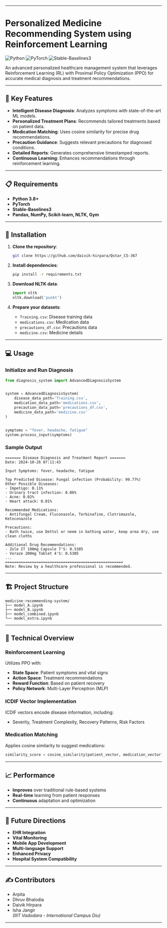 

---

# Personalized Medicine Recommending System using Reinforcement Learning

![Python](https://img.shields.io/badge/python-3.8%2B-blue)
![PyTorch](https://img.shields.io/badge/PyTorch-2.0%2B-orange)
![Stable-Baselines3](https://img.shields.io/badge/stable--baselines3-latest-green)

An advanced personalized healthcare management system that leverages Reinforcement Learning (RL) with Proximal Policy Optimization (PPO) for accurate medical diagnosis and treatment recommendations.

---

## 🚀 Key Features

- **Intelligent Disease Diagnosis**: Analyzes symptoms with state-of-the-art ML models.
- **Personalized Treatment Plans**: Recommends tailored treatments based on patient data.
- **Medication Matching**: Uses cosine similarity for precise drug recommendations.
- **Precaution Guidance**: Suggests relevant precautions for diagnosed conditions.
- **Detailed Reports**: Generates comprehensive timestamped reports.
- **Continuous Learning**: Enhances recommendations through reinforcement learning.

---

## 📋 Requirements

- **Python 3.8+**
- **PyTorch**
- **Stable-Baselines3**
- **Pandas, NumPy, Scikit-learn, NLTK, Gym**

---

## 🔧 Installation

1. **Clone the repository**:
   ```bash
   git clone https://github.com/daivik-hirpara/Qstar_CS-367

   ```

2. **Install dependencies**:
   ```bash
   pip install -r requirements.txt
   ```

3. **Download NLTK data**:
   ```python
   import nltk
   nltk.download('punkt')
   ```

4. **Prepare your datasets**:
   - `Training.csv`: Disease training data
   - `medications.csv`: Medication data
   - `precautions_df.csv`: Precautions data
   - `medicine.csv`: Medicine details

---

## 💻 Usage

### Initialize and Run Diagnosis

```python
from diagnosis_system import AdvancedDiagnosisSystem


system = AdvancedDiagnosisSystem(
    disease_data_path='Training.csv',
    medication_data_path='medications.csv',
    precaution_data_path='precautions_df.csv',
    medicine_data_path='medicine.csv'
)


symptoms = "fever, headache, fatigue"
system.process_input(symptoms)
```

### Sample Output

```
======= Disease Diagnosis and Treatment Report =======
Date: 2024-10-26 07:11:43

Input Symptoms: fever, headache, fatigue

Top Predicted Disease: Fungal infection (Probability: 99.77%)
Other Possible Diseases:
- Impetigo: 0.11%
- Urinary tract infection: 0.06%
- Acne: 0.02%
- Heart attack: 0.01%

Recommended Medications: 
- Antifungal Cream, Fluconazole, Terbinafine, Clotrimazole, Ketoconazole

Precautions:
- Bath twice, use Dettol or neem in bathing water, keep area dry, use clean cloths

Additional Drug Recommendations:
- Zole IT 100mg Capsule 7'S: 0.5305
- Voraze 200mg Tablet 4'S: 0.5305
...
=====================================================
Note: Review by a healthcare professional is recommended.
```

---

## 🏗 Project Structure

```
medicine-recommending-system/
├── model_A.ipynb
├── model_B.ipynb
├── model_combined.ipynb
└── model_extra.ipynb
```

---

## 🔬 Technical Overview

### Reinforcement Learning

Utilizes PPO with:
- **State Space**: Patient symptoms and vital signs
- **Action Space**: Treatment recommendations
- **Reward Function**: Based on patient recovery
- **Policy Network**: Multi-Layer Perceptron (MLP)

### ICDIF Vector Implementation

ICDIF vectors encode disease information, including:
- Severity, Treatment Complexity, Recovery Patterns, Risk Factors

### Medication Matching

Applies cosine similarity to suggest medications:
```python
similarity_score = cosine_similarity(patient_vector, medication_vector)
```

---

## 📈 Performance

- **Improves** over traditional rule-based systems
- **Real-time** learning from patient responses
- **Continuous** adaptation and optimization

---

## 🎯 Future Directions

- **EHR Integration**
- **Vital Monitoring**
- **Mobile App Development**
- **Multi-language Support**
- **Enhanced Privacy**
- **Hospital System Compatibility**

---

## ✍️ Contributors

- Arpita
- Dhruv Bhalodia
- Daivik Hirpara
- Isha Jangir  
*(IIIT Vadodara - International Campus Diu)*

--- 
